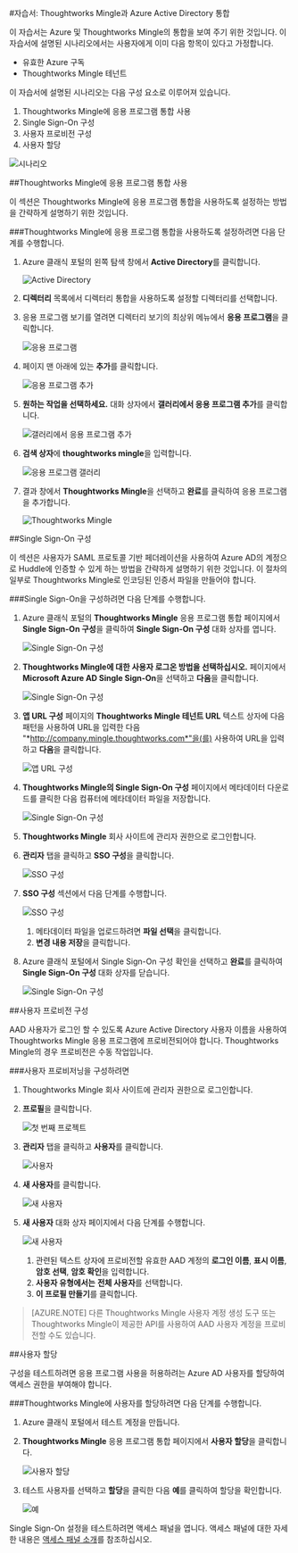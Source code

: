 <properties 
    pageTitle="자습서: Thoughtworks Mingle과 Azure Active Directory 통합 | Microsoft Azure" 
    description="Azure Active Directory에서 Thoughtworks Mingle을 사용하여 Single Sign-On, 자동화된 프로비전 등을 사용하도록 설정하는 방법을 알아봅니다." 
    services="active-directory" 
    authors="jeevansd"  
    documentationCenter="na" 
     manager="femila"/>
<tags 
    ms.service="active-directory" 
    ms.devlang="na" 
    ms.topic="article" 
    ms.tgt_pltfrm="na" 
    ms.workload="identity" 
    ms.date="09/11/2016" 
    ms.author="jeedes" />

#자습서: Thoughtworks Mingle과 Azure Active Directory 통합
  
이 자습서는 Azure 및 Thoughtworks Mingle의 통합을 보여 주기 위한 것입니다. 이 자습서에 설명된 시나리오에서는 사용자에게 이미 다음 항목이 있다고 가정합니다.

-   유효한 Azure 구독
-   Thoughtworks Mingle 테넌트
  
이 자습서에 설명된 시나리오는 다음 구성 요소로 이루어져 있습니다.

1.  Thoughtworks Mingle에 응용 프로그램 통합 사용
2.  Single Sign-On 구성
3.  사용자 프로비전 구성
4.  사용자 할당

![시나리오](./media/active-directory-saas-thoughtworks-mingle-tutorial/IC785150.png "시나리오")

##Thoughtworks Mingle에 응용 프로그램 통합 사용
  
이 섹션은 Thoughtworks Mingle에 응용 프로그램 통합을 사용하도록 설정하는 방법을 간략하게 설명하기 위한 것입니다.

###Thoughtworks Mingle에 응용 프로그램 통합을 사용하도록 설정하려면 다음 단계를 수행합니다.

1.  Azure 클래식 포털의 왼쪽 탐색 창에서 **Active Directory**를 클릭합니다.

    ![Active Directory](./media/active-directory-saas-thoughtworks-mingle-tutorial/IC700993.png "Active Directory")

2.  **디렉터리** 목록에서 디렉터리 통합을 사용하도록 설정할 디렉터리를 선택합니다.

3.  응용 프로그램 보기를 열려면 디렉터리 보기의 최상위 메뉴에서 **응용 프로그램**을 클릭합니다.

    ![응용 프로그램](./media/active-directory-saas-thoughtworks-mingle-tutorial/IC700994.png "응용 프로그램")

4.  페이지 맨 아래에 있는 **추가**를 클릭합니다.

    ![응용 프로그램 추가](./media/active-directory-saas-thoughtworks-mingle-tutorial/IC749321.png "응용 프로그램 추가")

5.  **원하는 작업을 선택하세요.** 대화 상자에서 **갤러리에서 응용 프로그램 추가**를 클릭합니다.

    ![갤러리에서 응용 프로그램 추가](./media/active-directory-saas-thoughtworks-mingle-tutorial/IC749322.png "갤러리에서 응용 프로그램 추가")

6.  **검색 상자**에 **thoughtworks mingle**을 입력합니다.

    ![응용 프로그램 갤러리](./media/active-directory-saas-thoughtworks-mingle-tutorial/IC785151.png "응용 프로그램 갤러리")

7.  결과 창에서 **Thoughtworks Mingle**을 선택하고 **완료**를 클릭하여 응용 프로그램을 추가합니다.

    ![Thoughtworks Mingle](./media/active-directory-saas-thoughtworks-mingle-tutorial/IC785152.png "Thoughtworks Mingle")

##Single Sign-On 구성
  
이 섹션은 사용자가 SAML 프로토콜 기반 페더레이션을 사용하여 Azure AD의 계정으로 Huddle에 인증할 수 있게 하는 방법을 간략하게 설명하기 위한 것입니다. 이 절차의 일부로 Thoughtworks Mingle로 인코딩된 인증서 파일을 만들어야 합니다.

###Single Sign-On을 구성하려면 다음 단계를 수행합니다.

1.  Azure 클래식 포털의 **Thoughtworks Mingle** 응용 프로그램 통합 페이지에서 **Single Sign-On 구성**을 클릭하여 **Single Sign-On 구성** 대화 상자를 엽니다.

    ![Single Sign-On 구성](./media/active-directory-saas-thoughtworks-mingle-tutorial/IC785153.png "Single Sign-On 구성")

2.  **Thoughtworks Mingle에 대한 사용자 로그온 방법을 선택하십시오.** 페이지에서 **Microsoft Azure AD Single Sign-On**을 선택하고 **다음**을 클릭합니다.

    ![Single Sign-On 구성](./media/active-directory-saas-thoughtworks-mingle-tutorial/IC785154.png "Single Sign-On 구성")

3.  **앱 URL 구성** 페이지의 **Thoughtworks Mingle 테넌트 URL** 텍스트 상자에 다음 패턴을 사용하여 URL을 입력한 다음 "*http://company.mingle.thoughtworks.com*"을(를) 사용하여 URL을 입력하고 **다음**을 클릭합니다.

    ![앱 URL 구성](./media/active-directory-saas-thoughtworks-mingle-tutorial/IC785155.png "앱 URL 구성")

4.  **Thoughtworks Mingle의 Single Sign-On 구성** 페이지에서 메타데이터 다운로드를 클릭한 다음 컴퓨터에 메타데이터 파일을 저장합니다.

    ![Single Sign-On 구성](./media/active-directory-saas-thoughtworks-mingle-tutorial/IC785156.png "Single Sign-On 구성")

5.  **Thoughtworks Mingle** 회사 사이트에 관리자 권한으로 로그인합니다.

6.  **관리자** 탭을 클릭하고 **SSO 구성**을 클릭합니다.

    ![SSO 구성](./media/active-directory-saas-thoughtworks-mingle-tutorial/IC785157.png "SSO 구성")

7.  **SSO 구성** 섹션에서 다음 단계를 수행합니다.

    ![SSO 구성](./media/active-directory-saas-thoughtworks-mingle-tutorial/IC785158.png "SSO 구성")

    1.  메타데이터 파일을 업로드하려면 **파일 선택**을 클릭합니다.
    2.  **변경 내용 저장**을 클릭합니다.

8.  Azure 클래식 포털에서 Single Sign-On 구성 확인을 선택하고 **완료**를 클릭하여 **Single Sign-On 구성** 대화 상자를 닫습니다.

    ![Single Sign-On 구성](./media/active-directory-saas-thoughtworks-mingle-tutorial/IC785159.png "Single Sign-On 구성")

##사용자 프로비전 구성
  
AAD 사용자가 로그인 할 수 있도록 Azure Active Directory 사용자 이름을 사용하여 Thoughtworks Mingle 응용 프로그램에 프로비전되어야 합니다. Thoughtworks Mingle의 경우 프로비전은 수동 작업입니다.

###사용자 프로비저닝을 구성하려면

1.  Thoughtworks Mingle 회사 사이트에 관리자 권한으로 로그인합니다.

2.  **프로필**을 클릭합니다.

    ![첫 번째 프로젝트](./media/active-directory-saas-thoughtworks-mingle-tutorial/IC785160.png "첫 번째 프로젝트")

3.  **관리자** 탭을 클릭하고 **사용자**를 클릭합니다.

    ![사용자](./media/active-directory-saas-thoughtworks-mingle-tutorial/IC785161.png "사용자")

4.  **새 사용자**를 클릭합니다.

    ![새 사용자](./media/active-directory-saas-thoughtworks-mingle-tutorial/IC785162.png "새 사용자")

5.  **새 사용자** 대화 상자 페이지에서 다음 단계를 수행합니다.

    ![새 사용자](./media/active-directory-saas-thoughtworks-mingle-tutorial/IC785163.png "새 사용자")

    1.  관련된 텍스트 상자에 프로비전할 유효한 AAD 계정의 **로그인 이름**, **표시 이름**, **암호 선택**, **암호 확인**을 입력합니다.
    2.  **사용자 유형에서는** **전체 사용자**를 선택합니다.
    3.  **이 프로필 만들기**를 클릭합니다.

>[AZURE.NOTE] 다른 Thoughtworks Mingle 사용자 계정 생성 도구 또는 Thoughtworks Mingle이 제공한 API를 사용하여 AAD 사용자 계정을 프로비전할 수도 있습니다.

##사용자 할당
  
구성을 테스트하려면 응용 프로그램 사용을 허용하려는 Azure AD 사용자를 할당하여 액세스 권한을 부여해야 합니다.

###Thoughtworks Mingle에 사용자를 할당하려면 다음 단계를 수행합니다.

1.  Azure 클래식 포털에서 테스트 계정을 만듭니다.

2.  **Thoughtworks Mingle** 응용 프로그램 통합 페이지에서 **사용자 할당**을 클릭합니다.

    ![사용자 할당](./media/active-directory-saas-thoughtworks-mingle-tutorial/IC785164.png "사용자 할당")

3.  테스트 사용자를 선택하고 **할당**을 클릭한 다음 **예**를 클릭하여 할당을 확인합니다.

    ![예](./media/active-directory-saas-thoughtworks-mingle-tutorial/IC767830.png "예")
  
Single Sign-On 설정을 테스트하려면 액세스 패널을 엽니다. 액세스 패널에 대한 자세한 내용은 [액세스 패널 소개](active-directory-saas-access-panel-introduction.md)를 참조하십시오.

<!---HONumber=AcomDC_0914_2016-->